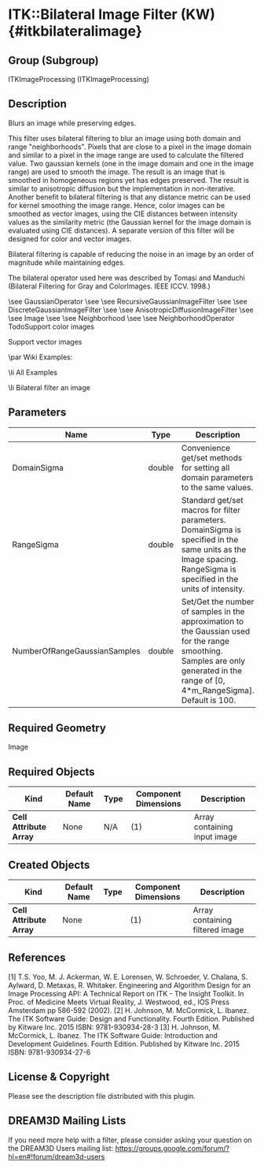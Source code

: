 ITK::Bilateral Image Filter (KW) {#itkbilateralimage}
=================

## Group (Subgroup) ##
ITKImageProcessing (ITKImageProcessing)

## Description ##
Blurs an image while preserving edges.

This filter uses bilateral filtering to blur an image using both domain and range "neighborhoods". Pixels that are close to a pixel in the image domain and similar to a pixel in the image range are used to calculate the filtered value. Two gaussian kernels (one in the image domain and one in the image range) are used to smooth the image. The result is an image that is smoothed in homogeneous regions yet has edges preserved. The result is similar to anisotropic diffusion but the implementation in non-iterative. Another benefit to bilateral filtering is that any distance metric can be used for kernel smoothing the image range. Hence, color images can be smoothed as vector images, using the CIE distances between intensity values as the similarity metric (the Gaussian kernel for the image domain is evaluated using CIE distances). A separate version of this filter will be designed for color and vector images.

Bilateral filtering is capable of reducing the noise in an image by an order of magnitude while maintaining edges.

The bilateral operator used here was described by Tomasi and Manduchi (Bilateral Filtering for Gray and ColorImages. IEEE ICCV. 1998.)

\see GaussianOperator 
\see 
\see RecursiveGaussianImageFilter 
\see 
\see DiscreteGaussianImageFilter 
\see 
\see AnisotropicDiffusionImageFilter 
\see 
\see Image 
\see 
\see Neighborhood 
\see 
\see NeighborhoodOperator 
TodoSupport color images

Support vector images

\par Wiki Examples:

\li All Examples 

\li Bilateral filter an image

## Parameters ##

| Name | Type | Description |
|------|------|-------------|
| DomainSigma | double| Convenience get/set methods for setting all domain parameters to the same values. |
| RangeSigma | double| Standard get/set macros for filter parameters. DomainSigma is specified in the same units as the Image spacing. RangeSigma is specified in the units of intensity. |
| NumberOfRangeGaussianSamples | double| Set/Get the number of samples in the approximation to the Gaussian used for the range smoothing. Samples are only generated in the range of [0, 4*m_RangeSigma]. Default is 100. |


## Required Geometry ##
Image

## Required Objects ##

| Kind | Default Name | Type | Component Dimensions | Description |
|------|--------------|------|----------------------|-------------|
| **Cell Attribute Array** | None | N/A | (1)  | Array containing input image

## Created Objects ##

| Kind | Default Name | Type | Component Dimensions | Description |
|------|--------------|------|----------------------|-------------|
| **Cell Attribute Array** | None |  | (1)  | Array containing filtered image

## References ##
[1] T.S. Yoo, M. J. Ackerman, W. E. Lorensen, W. Schroeder, V. Chalana, S. Aylward, D. Metaxas, R. Whitaker. Engineering and Algorithm Design for an Image Processing API: A Technical Report on ITK - The Insight Toolkit. In Proc. of Medicine Meets Virtual Reality, J. Westwood, ed., IOS Press Amsterdam pp 586-592 (2002). 
[2] H. Johnson, M. McCormick, L. Ibanez. The ITK Software Guide: Design and Functionality. Fourth Edition. Published by Kitware Inc. 2015 ISBN: 9781-930934-28-3
[3] H. Johnson, M. McCormick, L. Ibanez. The ITK Software Guide: Introduction and Development Guidelines. Fourth Edition. Published by Kitware Inc. 2015 ISBN: 9781-930934-27-6

## License & Copyright ##

Please see the description file distributed with this plugin.

## DREAM3D Mailing Lists ##

If you need more help with a filter, please consider asking your question on the DREAM3D Users mailing list:
https://groups.google.com/forum/?hl=en#!forum/dream3d-users
